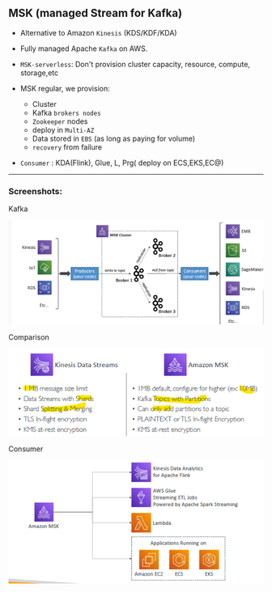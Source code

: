 ## MSK (managed Stream for Kafka)

- Alternative to Amazon `Kinesis` (KDS/KDF/KDA)
- Fully managed Apache `Kafka` on AWS.
- `MSK-serverless`: Don't provision cluster capacity, resource, compute, storage,etc
- MSK regular, we provision:
    - Cluster
    - Kafka `brokers nodes` 
    - `Zookeeper` nodes
    - deploy in `Multi-AZ`
    - Data stored in `EBS` (as long as paying for volume)
    - `recovery` from failure
  
- `Consumer` : KDA(Flink), Glue, L, Prg( deploy on ECS,EKS,EC@)

---
### Screenshots:

Kafka

![img_4.png](../99_img/moreSrv/analytics-2/img_4.png)

Comparison

![img_5.png](../99_img/moreSrv/analytics-2/img_5.png)

Consumer

![img_6.png](../99_img/moreSrv/analytics-2/img_6.png)